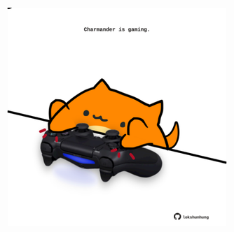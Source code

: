 <!-- built at 03/09/2024, 17:00:58 UTC -->
<p align="center">
  <img width="500" height="500" src="./ReadmeImage.svg">
</p>
